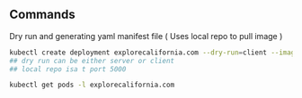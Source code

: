 ## Commands

Dry run and generating yaml manifest file ( Uses local repo to pull image )

```sh
kubectl create deployment explorecalifornia.com --dry-run=client --image localhost:5000/explorecalifornia.com -o yaml > deployment.yaml
## dry run can be either server or client
## local repo isa t port 5000

kubectl get pods -l explorecalifornia.com 